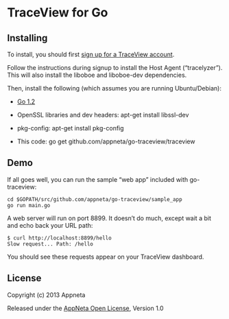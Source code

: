 
# TraceView for Go

## Installing

To install, you should first [sign up for a TraceView account](http://www.appneta.com/products/traceview-free-account/).

Follow the instructions during signup to install the Host Agent (“tracelyzer”). This will also install the liboboe and liboboe-dev dependencies.

Then, install the following (which assumes you are running Ubuntu/Debian):

* [Go 1.2](http://code.google.com/p/go/)

* OpenSSL libraries and dev headers: apt-get install libssl-dev

* pkg-config: apt-get install pkg-config

* This code: go get github.com/appneta/go-traceview/traceview


## Demo

If all goes well, you can run the sample “web app” included with go-traceview:

    cd $GOPATH/src/github.com/appneta/go-traceview/sample_app
    go run main.go

A web server will run on port 8899. It doesn’t do much, except wait a bit and echo back your URL path:

    $ curl http://localhost:8899/hello
    Slow request... Path: /hello

You should see these requests appear on your TraceView dashboard.  


## License

Copyright (c) 2013 Appneta

Released under the [AppNeta Open License](http://www.appneta.com/appneta-license), Version 1.0

